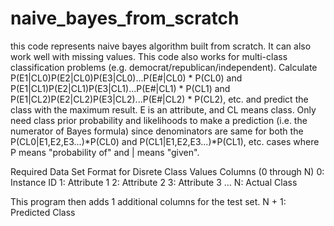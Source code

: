 # naive_bayes_from_scratch
this code represents naive bayes algorithm built from scratch. It can also work well with missing values.
This code also works for multi-class classification problems (e.g. democrat/republican/independent). 
 Calculate P(E1|CL0)P(E2|CL0)P(E3|CL0)...P(E#|CL0) * P(CL0) and
 P(E1|CL1)P(E2|CL1)P(E3|CL1)...P(E#|CL1) * P(CL1) and
 P(E1|CL2)P(E2|CL2)P(E3|CL2)...P(E#|CL2) * P(CL2), etc. and 
 predict the class with the maximum result. 
 E is an attribute, and CL means class.
 Only need class prior probability and likelihoods to make a prediction
 (i.e. the numerator of Bayes formula) since denominators are 
 same for both the P(CL0|E1,E2,E3...)*P(CL0) and 
 P(CL1|E1,E2,E3...)*P(CL1), etc. cases where P means "probability of" 
 and | means "given".
  
 Required Data Set Format for Disrete Class Values
 Columns (0 through N)
 0: Instance ID
 1: Attribute 1 
 2: Attribute 2
 3: Attribute 3 
 ...
 N: Actual Class
 
 This program then adds 1 additional columns for the test set.
 N + 1: Predicted Class
